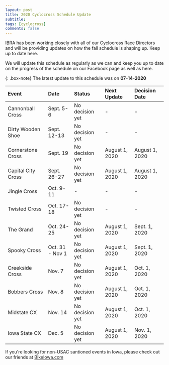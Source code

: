 ```yaml
---
layout: post
title: 2020 Cyclocross Schedule Update
subtitle: 
tags: [cyclocross]
comments: false
---
```


IBRA has been working closely with all of our Cyclocross Race Directors and will be providing updates on how the fall schedule is shaping up. Keep up to date here.

We will update this schedule as regularly as we can and keep you up to date on the progress of the schedule on our Facebook page as well as here.

{: .box-note}
The latest update to this schedule was on **07-14-2020**

|Event	|Date	|Status	|Next Update	|Decision Date|
| :------ |:--- | :--- |:--- |:--- |
|Cannonball Cross	|Sept. 5-6|	No decision yet|	-	|-|
|Dirty Wooden Shoe	|Sept. 12-13|	No decision yet|	-	|-|
|Cornerstone Cross	|Sept. 19|	No decision yet|	August 1, 2020|	August 1, 2020|
|Capital City Cross	|Sept. 26-27|	No decision yet|	August 1, 2020	|August 1, 2020|
|Jingle Cross	|Oct. 9-11|	-	|-	|-|
|Twisted Cross	|Oct. 17-18|	No decision yet	|-	|-|
|The Grand	|Oct. 24-25|	No decision yet|	August 1, 2020	|Sept. 1, 2020|
|Spooky Cross	|Oct. 31 - Nov 1|	No decision yet|	August 1, 2020	|Sept. 1, 2020|
|Creekside Cross	|Nov. 7|	No decision yet	|August 1, 2020	|Oct. 1, 2020|
|Bobbers Cross	|Nov. 8|	No decision yet|	August 1, 2020	|Oct. 1, 2020|
|Midstate CX	|Nov. 14|	No decision yet|August 1, 2020	|Oct. 1, 2020|
|Iowa State CX	|Dec. 5|	No decision yet|August 1, 2020	|Nov. 1, 2020|

If you're looking for non-USAC santioned events in Iowa, please check out our friends at [BikeIowa.com](http://bikeiowa.com)